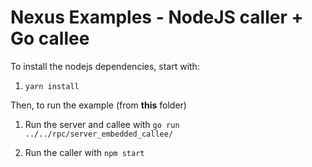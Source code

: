 
# Nexus Examples - NodeJS caller + Go callee

To install the nodejs dependencies, start with:

1. `yarn install`

Then, to run the example (from **this** folder)

1. Run the server and callee with `go run ../../rpc/server_embedded_callee/`

2. Run the caller with `npm start`


